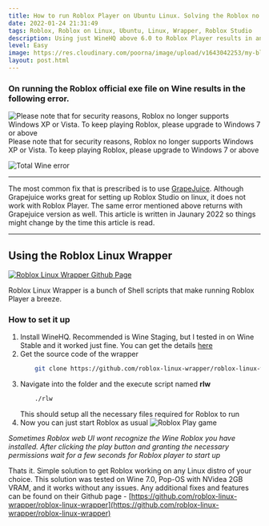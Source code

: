 ```yaml
---
title: How to run Roblox Player on Ubuntu Linux. Solving the Roblox no longer supports Windows XP or Vista.
date: 2022-01-24 21:31:49
tags: Roblox, Roblox on Linux, Ubuntu, Linux, Wrapper, Roblox Studio
description: Using just WineHQ above 6.0 to Roblox Player results in an error. Here's a guide on solving that.
level: Easy
image: https://res.cloudinary.com/poorna/image/upload/v1643042253/my-blog/Screenshot_2022-01-24_22-05-05.png
layout: post.html
---
```


### On running the Roblox official exe file on Wine results in the following error.
![Please note that for security reasons, Roblox no longer supports Windows XP or Vista. To keep playing Roblox, please upgrade to Windows 7 or above](https://res.cloudinary.com/poorna/image/upload/v1643042252/my-blog/Screenshot_2022-01-24_22-06-21.png)
Please note that for security reasons, Roblox no longer supports Windows XP or Vista. To keep playing Roblox, please upgrade to Windows 7 or above

![Total Wine error](https://res.cloudinary.com/poorna/image/upload/c_scale,w_800/v1643042253/my-blog/Screenshot_2022-01-24_22-05-05.png)

---

The most common fix that is prescribed is to use [GrapeJuice](https://brinkervii.gitlab.io/grapejuice/). Although Grapejuice works great for setting up Roblox Studio on linux, it does not work with Roblox Player. The same error mentioned above returns with Grapejuice version as well. This article is written in Jaunary 2022 so things might change by the time this article is read.

---

## Using the Roblox Linux Wrapper
[![Roblox Linux Wrapper Github Page](https://res.cloudinary.com/poorna/image/upload/c_scale,w_600/v1643042419/my-blog/roblox-linux-wrapper.png)](https://github.com/roblox-linux-wrapper/roblox-linux-wrapper)

Roblox Linux Wrapper is a bunch of Shell scripts that make running Roblox Player a breeze.
### How to set it up
1. Install WineHQ. Recommended is Wine Staging, but I tested in on Wine Stable and it worked just fine. You can get the details [here](https://wiki.winehq.org/Ubuntu)
2. Get the source code of the wrapper
    ```bash
        git clone https://github.com/roblox-linux-wrapper/roblox-linux-wrapper.git
    ```
3. Navigate into the folder and the execute script named **rlw**
    ```bash
        ./rlw
    ```
    This should setup all the necessary files required for Roblox to run
4. Now you can just start Roblox as usual
    ![Roblox Play game](https://res.cloudinary.com/poorna/image/upload/c_scale,w_600/v1643042332/my-blog/Screenshot_2022-01-24_at_22-08-41_Plane_Crazy.png)

<i>Sometimes Roblox web UI wont recognize the Wine Roblox you have installed. After clicking the play button and granting the necessary permissions wait for a few seconds for Roblox player to start up</i>


Thats it. Simple solution to get Roblox working on any Linux distro of your choice. This solution was tested on Wine 7.0, Pop-OS with NVidea 2GB VRAM, and it works without any issues. Any additional fixes and features can be found on their Github page - [https://github.com/roblox-linux-wrapper/roblox-linux-wrapper](https://github.com/roblox-linux-wrapper/roblox-linux-wrapper)